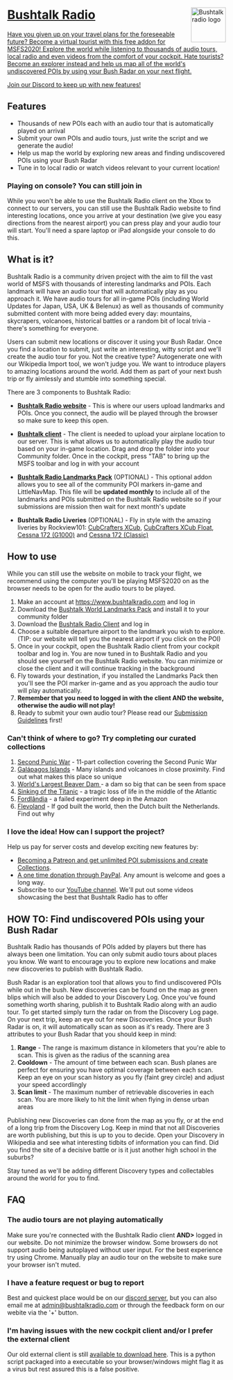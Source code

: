 <a href="https://bushtalkradio.com/">
    <img src="https://bushtalkradio.com/content/images/apple-touch-icon.png" alt="Bushtalk radio logo" title="bushtalkradio-logo" align="right" height="80" />
    
# Bushtalk Radio

Have you given up on your travel plans for the foreseeable future? Become a virtual tourist with this free addon for MSFS2020! Explore the world while listening to thousands of audio tours, local radio and even videos from the comfort of your cockpit. Hate tourists? Become an explorer instead and help us map all of the world's undiscovered POIs by using your Bush Radar on your next flight.

[Join our Discord to keep up with new features!](https://discord.gg/ZcGgw9mUqA)

## Features

* Thousands of new POIs each with an audio tour that is automatically played on arrival
* Submit your own POIs and audio tours, just write the script and we generate the audio!
* Help us map the world by exploring new areas and finding undiscovered POIs using your Bush Radar
* Tune in to local radio or watch videos relevant to your current location!
    
### Playing on console? You can still join in

While you won't be able to use the Bushtalk Radio client on the Xbox to connect to our servers, you can still use the Bushtalk Radio website to find interesting locations, once you arrive at your destination (we give you easy directions from the nearest airport) you can press play and your audio tour will start. You'll need a spare laptop or iPad alongside your console to do this.

## What is it?

Bushtalk Radio is a community driven project with the aim to fill the vast world of MSFS with thousands of interesting landmarks and POIs. Each landmark will have an audio tour that will automatically play as you approach it. We have audio tours for all in-game POIs (including World Updates for Japan, USA, UK & Belenux) as well as thousands of community submitted content with more being added every day: mountains, skycrapers, volcanoes, historical battles or a random bit of local trivia - there's something for everyone.

Users can submit new locations or discover it using your Bush Radar. Once you find a location to submit, just write an interesting, witty script and we'll create the audio tour for you. Not the creative type? Autogenerate one with our Wikipedia Import tool, we won't judge you. We want to introduce players to amazing locations around the world. Add them as part of your next bush trip or fly aimlessly and stumble into something special.

There are 3 components to Bushtalk Radio:

* **[Bushtalk Radio website](https://www.bushtalkradio.com)** - This is where our users upload landmarks and POIs. Once you connect, the audio will be played through the browser so make sure to keep this open.

* **[Bushtalk client](https://flightsim.to/file/7898/bushtalk-radio-client-audio-tours-from-your-cockpit)** - The client is needed to upload your airplane location to our server. This is what allows us to automatically play the audio tour based on your in-game location. Drag and drop the folder into your Community folder. Once in the cockpit, press "TAB" to bring up the MSFS toolbar and log in with your account

* **[Bushtalk Radio Landmarks Pack](https://flightsim.to/file/7285/bushtalk-radio-world-landmarks-pack)** (OPTIONAL) - This optional addon allows you to see all of the community POI markers in-game and LittleNavMap. This file will be **updated monthly** to include all of the landmarks and POIs submitted on the Bushtalk Radio website so if your submissions are mission then wait for next month's update

* **Bushtalk Radio Liveries** (OPTIONAL) - Fly in style with the amazing liveries by Rockview101: [CubCrafters XCub](https://flightsim.to/file/15253/cubcrafters-xcub-bushtalk-radio-livery), [CubCrafters XCub Float](https://flightsim.to/file/15916/cubcrafters-xcub-float-bushtalk-radio-livery), [Cessna 172 (G1000)](https://flightsim.to/file/15917/cessna-172-g1000-bushtalk-radio-livery) and [Cessna 172 (Classic)](https://flightsim.to/file/15918/cessna-172-classic-bushtalk-radio-livery)

## How to use

While you can still use the website on mobile to track your flight, we recommend using the computer you'll be playing MSFS2020 on as the browser needs to be open for the audio tours to be played.

1. Make an account at https://www.bushtalkradio.com and log in
2. Download the [Bushtalk World Landmarks Pack](https://flightsim.to/file/7285/bushtalk-radio-world-landmarks-pack) and install it to your community folder
3. Download the [Bushtalk Radio Client](https://flightsim.to/file/7898/bushtalk-radio-client-audio-tours-from-your-cockpit) and log in
4. Choose a suitable departure airport to the landmark you wish to explore. (TIP: our website will tell you the nearest airport if you click on the POI)
5. Once in your cockpit, open the Bushtalk Radio client from your cockpit toolbar and log in. You are now tuned in to Bushtalk Radio and you should see yourself on the Bushtalk Radio website. You can minimize or close the client and it will continue tracking in the background
6. Fly towards your destination, if you installed the Landmarks Pack then you'll see the POI marker in-game and as you approach the audio tour will play automatically.
7. **Remember that you need to logged in with the client AND the website, otherwise the audio will not play!**
8. Ready to submit your own audio tour? Please read our [Submission Guidelines](https://github.com/BushtalkRadio/BushtalkClient/blob/master/SubmissionGuidelines.md) first!

### Can't think of where to go? Try completing our curated collections

1. [Second Punic War](https://bushtalkradio.com/collections/11) - 11-part collection covering the Second Punic War
2. [Galápagos Islands](https://bushtalkradio.com/collections/15) - Many islands and volcanoes in close proximity. Find out what makes this place so unique
3. [World's Largest Beaver Dam ](https://bushtalkradio.com/?landmark=1426) - a dam so big that can be seen from space
4. [Sinking of the Titanic](https://bushtalkradio.com/?landmark=1425) - a tragic loss of life in the middle of the Atlantic
5. [Fordlândia](https://bushtalkradio.com/?landmark=1220) - a failed experiment deep in the Amazon
6. [Flevoland](https://bushtalkradio.com/?landmark=1591) - If god built the world, then the Dutch built the Netherlands. Find out why

### I love the idea! How can I support the project?

Help us pay for server costs and develop exciting new features by: 

- [Becoming a Patreon and get unlimited POI submissions and create Collections](https://www.patreon.com/bushtalkradio).
- [A one time donation through PayPal](https://www.paypal.com/donate?hosted_button_id=PNDL5HN4K4KJN). Any amount is welcome and goes a long way.
- Subscribe to our  [YouTube channel](https://www.youtube.com/channel/UCWV0MK7zQMOyhBG_Dl8l2gQ). We'll put out some videos showcasing the best that Bushtalk Radio has to offer

## HOW TO: Find undiscovered POIs using your Bush Radar

Bushtalk Radio has thousands of POIs added by players but there has always been one limitation. You can only submit audio tours about places you know. We want to encourage you to explore new locations and make new discoveries to publish with Bushtalk Radio.

Bush Radar is an exploration tool that allows you to find undiscovered POIs while out in the bush. New discoveries can be found on the map as green blips which will also be added to your Discovery Log. Once you've found something worth sharing, publish it to Bushtalk Radio along with an audio tour. To get started simply turn the radar on from the Discovery Log page. On your next trip, keep an eye out for new Discoveries. Once your Bush Radar is on, it will automatically scan as soon as it's ready. There are 3 attributes to your Bush Radar that you should keep in mind:

1. **Range** - The range is maximum distance in kilometers that you're able to scan. This is given as the radius of the scanning area
2. **Cooldown** - The amount of time between each scan. Bush planes are perfect for ensuring you have optimal coverage between each scan. Keep an eye on your scan history as you fly (faint grey circle) and adjust your speed accordlingly
3. **Scan limit** - The maximum number of retrievable discoveries in each scan. You are more likely to hit the limit when flying in dense urban areas

Publishing new Discoveries can done from the map as you fly, or at the end of a long trip from the Discovery Log. Keep in mind that not all Discoveries are worth publishing, but this is up to you to decide. Open your Discovery in Wikipedia and see what interesting tidbits of information you can find. Did you find the site of a decisive battle or is it just another high school in the suburbs?

Stay tuned as we'll be adding different Discovery types and collectables around the world for you to find.

## FAQ

### The audio tours are not playing automatically

Make sure you're connected with the Bushtalk Radio client <b>AND></b> logged in our website. Do not minimize the browser window. Some browsers do not support audio being autoplayed without user input. For the best experience try using Chrome. Manually play an audio tour on the website to make sure your browser isn't muted.

### I have a feature request or bug to report

Best and quickest place would be on our [discord server](https://discord.gg/ZcGgw9mUqA), but you can also email me at admin@bushtalkradio.com or through the feedback form on our webite via the '+' button.

### I'm having issues with the new cockpit client and/or I prefer the external client

Our old external client is still [available to download here](https://bushtalkradioclient-dist.s3.amazonaws.com/BushtalkExternalClient.zip). This is a python script packaged into a executable so your browser/windows might flag it as a virus but rest assured this is a false positive.
